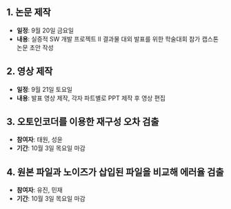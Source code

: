 ## 1. 논문 제작

- **일정**: 9월 20일 금요일
- **내용**: 실증적 SW 개발 프로젝트 II 결과물 대외 발표를 위한 학술대회 참가 캡스톤 논문 초안 작성

## 2. 영상 제작

- **일정**: 9월 21일 토요일
- **내용**: 발표 영상 제작, 각자 파트별로 PPT 제작 후 영상 편집

## 3. 오토인코더를 이용한 재구성 오차 검출

- **참여자**: 태원, 성윤
- **기간**: 10월 3일 목요일 마감

## 4. 원본 파일과 노이즈가 삽입된 파일을 비교해 에러율 검출 

- **참여자**: 유진, 민재
- **기간**: 10월 3일 목요일 마감